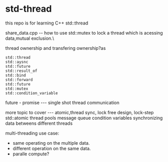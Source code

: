 # std-thread
this repo is for learning C++ std::thread

   share_data.cpp    -- how to use std::mutex to lock a thread which is acessing data,mutual exclusion.\

   thread ownership and transfering ownership?as

    std::thread
    std::aysnc
    std::future
    std::result_of
    std::bind
    std::forward
    std::future
    std::mutex
    std::condition_variable
   future - promise --- single shot thread communication 

    
   more topic to cover --- atomic,thread sync, lock free design, lock-step
    std::atomic
   thread pools
    message queue
   condition variables
   synchronizing data betweens different threads
   
multi-threading use case: 
   - same operating on the multiple data.
   - different operation on the same data.
   - paralle compute?
